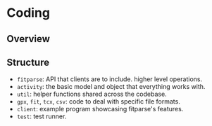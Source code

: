 # Coding

## Overview

## Structure

  - `fitparse`: API that clients are to include. higher level operations.
  - `activity`: the basic model and object that everything works with.
  - `util`: helper functions shared across the codebase.
  - `gpx`, `fit`, `tcx`, `csv`: code to deal with specific file formats.
  - `client`: example program showcasing fitparse's features.
  - `test`: test runner.
